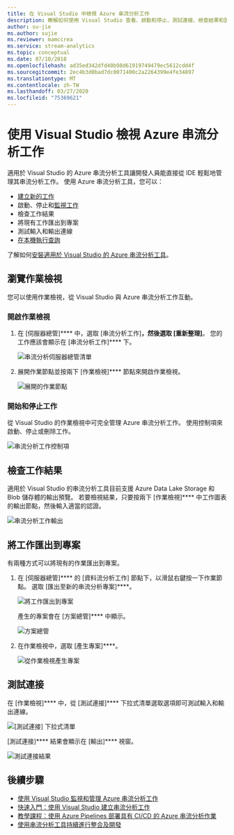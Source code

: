 ```yaml
---
title: 在 Visual Studio 中檢視 Azure 串流分析工作
description: 瞭解如何使用 Visual Studio 查看、啟動和停止、測試連接、檢查結果和匯出 Azure 流分析作業。
author: su-jie
ms.author: sujie
ms.reviewer: mamccrea
ms.service: stream-analytics
ms.topic: conceptual
ms.date: 07/10/2018
ms.openlocfilehash: ad35ed342dfd40b98d61919749479ec5612cdd4f
ms.sourcegitcommit: 2ec4b3d0bad7dc0071400c2a2264399e4fe34897
ms.translationtype: MT
ms.contentlocale: zh-TW
ms.lasthandoff: 03/27/2020
ms.locfileid: "75369621"
---
```

# <a name="use-visual-studio-to-view-azure-stream-analytics-jobs"></a>使用 Visual Studio 檢視 Azure 串流分析工作

適用於 Visual Studio 的 Azure 串流分析工具讓開發人員能直接從 IDE 輕鬆地管理其串流分析工作。 使用 Azure 串流分析工具，您可以：
- [建立新的工作](stream-analytics-quick-create-vs.md)
- 啟動、停止和[監視工作](stream-analytics-monitor-jobs-use-vs.md)
- 檢查工作結果
- 將現有工作匯出到專案
- 測試輸入和輸出連線
- [在本機執行查詢](stream-analytics-vs-tools-local-run.md)

了解如何[安裝適用於 Visual Studio 的 Azure 串流分析工具](stream-analytics-tools-for-visual-studio-install.md)。

## <a name="explore-the-job-view"></a>瀏覽作業檢視

您可以使用作業檢視，從 Visual Studio 與 Azure 串流分析工作互動。

### <a name="open-the-job-view"></a>開啟作業檢視

1. 在 [伺服器總管]**** 中，選取 [串流分析工作]****，然後選取 [重新整理]****。 您的工作應該會顯示在 [串流分析工作]**** 下。

    ![串流分析伺服器總管清單](./media/stream-analytics-vs-tools/stream-analytics-tools-for-vs-list-jobs-01.png)

2. 展開作業節點並按兩下 [作業檢視]**** 節點來開啟作業檢視。
    
   ![展開的作業節點](./media/stream-analytics-vs-tools/stream-analytics-tools-for-vs-job-view-01.png)

### <a name="start-and-stop-jobs"></a>開始和停止工作

從 Visual Studio 的作業檢視中可完全管理 Azure 串流分析工作。 使用控制項來啟動、停止或刪除工作。
    
   ![串流分析工作控制項](./media/stream-analytics-vs-tools/azure-stream-analytics-job-view-controls.png)

## <a name="check-job-results"></a>檢查工作結果

適用於 Visual Studio 的串流分析工具目前支援 Azure Data Lake Storage 和 Blob 儲存體的輸出預覽。 若要檢視結果，只要按兩下 [作業檢視]**** 中工作圖表的輸出節點，然後輸入適當的認證。

   ![串流分析工作輸出](./media/stream-analytics-vs-tools/stream-analytics-blob-preview.png)

## <a name="export-jobs-to-a-project"></a>將工作匯出到專案

有兩種方式可以將現有的作業匯出到專案。

1. 在 [伺服器總管]**** 的 [資料流分析工作] 節點下，以滑鼠右鍵按一下作業節點。 選取 [匯出至新的串流分析專案]****。
    
   ![將工作匯出到專案](./media/stream-analytics-vs-tools/stream-analytics-tools-for-vs-export-job-01.png)
    
    產生的專案會在 [方案總管]**** 中顯示。
    
   ![方案總管](./media/stream-analytics-vs-tools/stream-analytics-tools-for-vs-export-job-02.png)

2. 在作業檢視中，選取 [產生專案]****。
    
   ![從作業檢視產生專案](./media/stream-analytics-vs-tools/stream-analytics-tools-for-vs-export-job-03.png)

## <a name="test-connections"></a>測試連接

在 [作業檢視]**** 中，從 [測試連接]**** 下拉式清單選取選項即可測試輸入和輸出連線。

   ![[測試連接] 下拉式清單](./media/stream-analytics-vs-tools/stream-analytics-test-connection-dropdown.png)

[測試連接]**** 結果會顯示在 [輸出]**** 視窗。

   ![測試連接結果](./media/stream-analytics-vs-tools/stream-analytics-test-connection-results.png)

## <a name="next-steps"></a>後續步驟

* [使用 Visual Studio 監視和管理 Azure 串流分析工作](stream-analytics-monitor-jobs-use-vs.md)
* [快速入門：使用 Visual Studio 建立串流分析工作](stream-analytics-quick-create-vs.md)
* [教學課程：使用 Azure Pipelines 部署具有 CI/CD 的 Azure 串流分析作業](stream-analytics-tools-visual-studio-cicd-vsts.md)
* [使用串流分析工具持續進行整合及開發](stream-analytics-tools-for-visual-studio-cicd.md)
